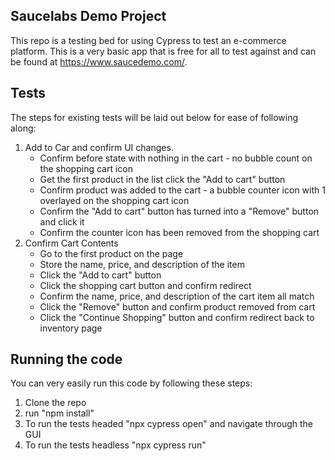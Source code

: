 ## Saucelabs Demo Project
This repo is a testing bed for using Cypress to test an e-commerce platform. This is a very basic app that is free for all to test against and can be found at https://www.saucedemo.com/.

## Tests
The steps for existing tests will be laid out below for ease of following along:
   1. Add to Car and confirm UI changes.
      - Confirm before state with nothing in the cart - no bubble count on the shopping cart icon
      - Get the first product in the list click the "Add to cart" button
      - Confirm product was added to the cart - a bubble counter icon with 1 overlayed on the shopping cart icon
      - Confirm the "Add to cart" button has turned into a "Remove" button and click it
      - Confirm the counter icon has been removed from the shopping cart
   3. Confirm Cart Contents
      - Go to the first product on the page
      - Store the name, price, and description of the item
      - Click the "Add to cart" button
      - Click the shopping cart button and confirm redirect
      - Confirm the name, price, and description of the cart item all match
      - Click the "Remove" button and confirm product removed from cart
      - Click the "Continue Shopping" button and confirm redirect back to inventory page

## Running the code
You can very easily run this code by following these steps:
1. Clone the repo
2. run "npm install"
3. To run the tests headed "npx cypress open" and navigate through the GUI
4. To run the tests headless "npx cypress run"
